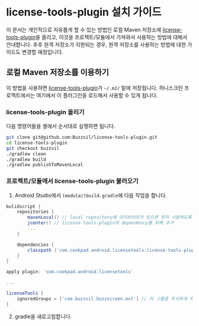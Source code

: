 # license-tools-plugin 설치 가이드

이 문서는 개인적으로 자유롭게 할 수 있는 방법인 로컬 Maven 저장소에 [license-tools-plugin](https://github.com/Buzzvil/license-tools-plugin)을 올리고, 이것을 프로젝트/모듈에서 가져와서 사용하는 방법에 대해서 안내합니다. 추후 원격 저장소가 지원되는 경우, 원격 저장소를 사용하는 방법에 대한 가이드도 변경할 예정입니다.

## 로컬 Maven 저장소를 이용하기
이 방법을 사용하면 [license-tools-plugin](https://github.com/Buzzvil/license-tools-plugin)가 `~/.m2/` 밑에 저장됩니다. 허니스크린 프로젝트에서는 여기에서 이 플러그인을 로드해서 사용할 수 있게 됩니다.

### license-tools-plugin 올리기
다음 명령어들을 셸에서 순서대로 실행하면 됩니다.

```bash
git clone git@github.com:Buzzvil/license-tools-plugin.git
cd license-tools-plugin
git checkout buzzvil
./gradlew clean
./gradlew build
./gradlew publishToMavenLocal
```

### 프로젝트/모듈에서 license-tools-plugin 불러오기

1. Android Studio에서 `(module/)build.gradle`에 다음 작업을 합니다.

```gradle
bulidscript {
    repositories {
        mavenLocal() // local repository에 라이브러리가 있으면 먼저 사용하도록 앞에 명시
        jcenter() // license-tools-plugin의 dependency를 위해 추가
        ...
    }

    dependencies {
        classpath ('com.cookpad.android.licensetools:license-tools-plugin:1.1.0') {changing=true}
    }
}

apply plugin: 'com.cookpad.android.licensetools'

...

licenseTools {
    ignoredGroups = ['com.buzzvil.buzzscreen.ext'] // 이 그룹을 무시하게 하지 않으면 에러가 발생함
}
```

2. gradle을 새로고침합니다.
